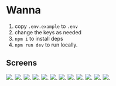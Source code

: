 # Wanna

1. copy `.env.example` to `.env`
2. change the keys as needed
3. `npm i` to install deps
4. `npm run dev` to run locally.

## Screens

![](/docs/Screenshot%202025-02-20%20at%2012.20.37.png).
![](/docs/Screenshot%202025-02-20%20at%2012.20.40.png).
![](/docs/Screenshot%202025-02-20%20at%2012.20.47.png).
![](/docs/Screenshot%202025-02-20%20at%2012.20.51.png).
![](/docs/Screenshot%202025-02-20%20at%2012.20.58.png).
![](/docs/Screenshot%202025-02-20%20at%2012.21.03.png).
![](/docs/Screenshot%202025-02-20%20at%2012.21.41.png).
![](/docs/Screenshot%202025-02-20%20at%2012.22.13.png).
![](/docs/Screenshot%202025-02-20%20at%2012.22.16.png).
![](/docs/Screenshot%202025-02-20%20at%2012.22.20.png).
![](/docs/Screenshot%202025-02-20%20at%2012.22.41.png).
![](/docs/Screenshot%202025-02-20%20at%2012.22.46.png).
